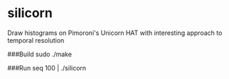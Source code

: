 # silicorn
Draw histograms on Pimoroni's Unicorn HAT with 
interesting approach to temporal resolution

###Build
    sudo ./make

###Run
    seq 100 | ./silicorn
